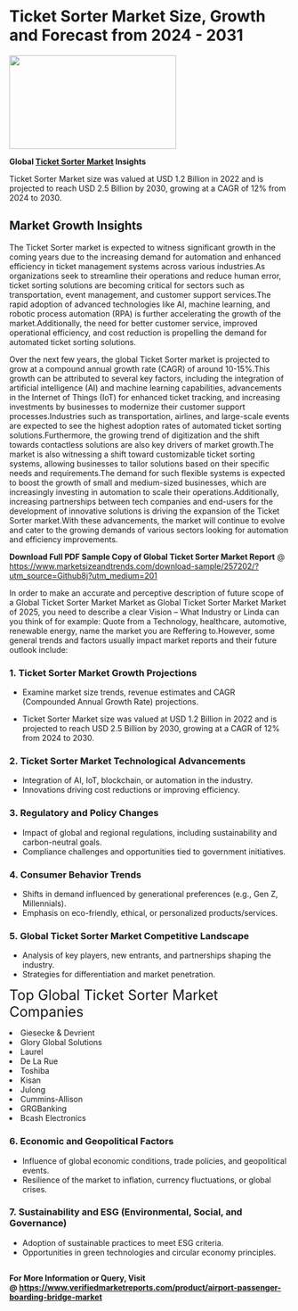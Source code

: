 <H1>Ticket Sorter Market Size, Growth and Forecast from 2024 - 2031</H1><img class="aligncenter size-medium wp-image-584254" src="https://thirdeyenews.in/wp-content/uploads/2024/09/Global-Market-Research-300x168.jpeg" alt="" width="300" height="168" /><p><strong>Global&nbsp;<a href="https://www.marketsizeandtrends.com/download-sample/257202/?utm_source=Github8j?utm_medium=201">Ticket Sorter Market</a> Insights</strong></p><p>Ticket Sorter Market size was valued at USD 1.2 Billion in 2022 and is projected to reach USD 2.5 Billion by 2030, growing at a CAGR of 12% from 2024 to 2030.</p><p><h2>Market Growth Insights</h2> <p>The Ticket Sorter market is expected to witness significant growth in the coming years due to the increasing demand for automation and enhanced efficiency in ticket management systems across various industries.As organizations seek to streamline their operations and reduce human error, ticket sorting solutions are becoming critical for sectors such as transportation, event management, and customer support services.The rapid adoption of advanced technologies like AI, machine learning, and robotic process automation (RPA) is further accelerating the growth of the market.Additionally, the need for better customer service, improved operational efficiency, and cost reduction is propelling the demand for automated ticket sorting solutions.</p> <p>Over the next few years, the global Ticket Sorter market is projected to grow at a compound annual growth rate (CAGR) of around 10-15%.This growth can be attributed to several key factors, including the integration of artificial intelligence (AI) and machine learning capabilities, advancements in the Internet of Things (IoT) for enhanced ticket tracking, and increasing investments by businesses to modernize their customer support processes.Industries such as transportation, airlines, and large-scale events are expected to see the highest adoption rates of automated ticket sorting solutions.Furthermore, the growing trend of digitization and the shift towards contactless solutions are also key drivers of market growth.The market is also witnessing a shift toward customizable ticket sorting systems, allowing businesses to tailor solutions based on their specific needs and requirements.The demand for such flexible systems is expected to boost the growth of small and medium-sized businesses, which are increasingly investing in automation to scale their operations.Additionally, increasing partnerships between tech companies and end-users for the development of innovative solutions is driving the expansion of the Ticket Sorter market.With these advancements, the market will continue to evolve and cater to the growing demands of various sectors looking for automation and efficiency improvements.<p><span class=""><strong>Download Full PDF Sample Copy of Global Ticket Sorter Market Report</strong> @ <a href="https://www.marketsizeandtrends.com/download-sample/257202/?utm_source=Github8j?utm_medium=201" target="_blank">https://www.marketsizeandtrends.com/download-sample/257202/?utm_source=Github8j?utm_medium=201</a></span></p><p>In order to make an accurate and perceptive description of future scope of a Global&nbsp;Ticket Sorter Market Market as Global&nbsp;Ticket Sorter Market Market of 2025, you need to describe a clear Vision &ndash; What Industry or Linda can you think of for example: Quote from a Technology, healthcare, automotive, renewable energy, name the market you are Reffering to.However, some general trends and factors usually impact market reports and their future outlook include:</p><h3>1.&nbsp;<strong>Ticket Sorter Market Growth Projections</strong></h3><ul><li>Examine market size trends, revenue estimates and CAGR (Compounded Annual Growth Rate) projections.</li><li><p>Ticket Sorter Market size was valued at USD 1.2 Billion in 2022 and is projected to reach USD 2.5 Billion by 2030, growing at a CAGR of 12% from 2024 to 2030.</p></li></ul><h3>2.&nbsp;<strong>Ticket Sorter Market Technological Advancements</strong></h3><ul><li>Integration of AI, IoT, blockchain, or automation in the industry.</li><li>Innovations driving cost reductions or improving efficiency.</li></ul><h3>3.&nbsp;<strong>Regulatory and Policy Changes</strong></h3><ul><li>Impact of global and regional regulations, including sustainability and carbon-neutral goals.</li><li>Compliance challenges and opportunities tied to government initiatives.</li></ul><h3>4.&nbsp;<strong>Consumer Behavior Trends</strong></h3><ul><li>Shifts in demand influenced by generational preferences (e.g., Gen Z, Millennials).</li><li>Emphasis on eco-friendly, ethical, or personalized products/services.</li></ul><h3>5.&nbsp;<strong>Global Ticket Sorter Market Competitive Landscape</strong></h3><ul><li>Analysis of key players, new entrants, and partnerships shaping the industry.</li><li>Strategies for differentiation and market penetration.</li></ul><p data-pm-slice="1 1 []"><span style="color: inherit; font-family: inherit; font-size: 25px;">Top Global Ticket Sorter Market Companies</span></p><div class="" data-test-id=""><p><li>Giesecke & Devrient</li><li> Glory Global Solutions</li><li> Laurel</li><li> De La Rue</li><li> Toshiba</li><li> Kisan</li><li> Julong</li><li> Cummins-Allison</li><li> GRGBanking</li><li> Bcash Electronics</li></p></div><h3>6.&nbsp;<strong>Economic and Geopolitical Factors</strong></h3><ul><li>Influence of global economic conditions, trade policies, and geopolitical events.</li><li>Resilience of the market to inflation, currency fluctuations, or global crises.</li></ul><h3>7.&nbsp;<strong>Sustainability and ESG (Environmental, Social, and Governance)</strong></h3><ul><li>Adoption of sustainable practices to meet ESG criteria.</li><li>Opportunities in green technologies and circular economy principles.</li></ul><h2><strong style="font-size: 14px;">For More Information or Query, Visit @&nbsp;</strong><a style="background-color: #ffffff; font-size: 14px;" href="https://www.marketsizeandtrends.com/report/ticket-sorter-market/" target="_blank">https://www.verifiedmarketreports.com/product/airport-passenger-boarding-bridge-market</a></h2>